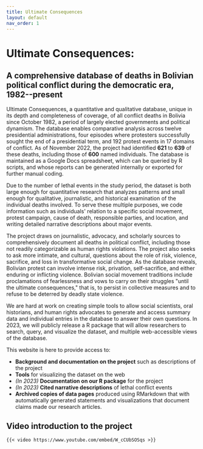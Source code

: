 ```yaml
---
title: Ultimate Consequences
layout: default
nav_order: 1
---
```


# Ultimate Consequences:

## A comprehensive database of deaths in Bolivian political conflict during the democratic era, 1982--present

Ultimate Consequences, a quantitative and qualitative database, unique in its depth and completeness of coverage, of all conflict deaths in Bolivia since October 1982, a period of largely elected governments and political dynamism. The database enables comparative analysis across twelve presidential administrations, four episodes where protesters successfully sought the end of a presidential term, and 192 protest events in 17 domains of conflict. As of November 2022, the project had identified **621** to **639** of these deaths, including those of **600** named individuals. The database is maintained as a Google Docs spreadsheet, which can be queried by R scripts, and whose reports can be generated internally or exported for further manual coding.

Due to the number of lethal events in the study period, the dataset is both large enough for quantitative research that analyzes patterns and small enough for qualitative, journalistic, and historical examination of the individual deaths involved. To serve these multiple purposes, we code information such as individuals' relation to a specific social movement, protest campaign, cause of death, responsible parties, and location, and writing detailed narrative descriptions about major events.

The project draws on journalistic, advocacy, and scholarly sources to comprehensively document all deaths in political conflict, including those not readily categorizable as human rights violations. The project also seeks to ask more intimate, and cultural, questions about the role of risk, violence, sacrifice, and loss in transformative social change. As the database reveals, Bolivian protest can involve intense risk, privation, self-sacrifice, and either enduring or inflicting violence. Bolivian social movement traditions include proclamations of fearlessness and vows to carry on their struggles "until the ultimate consequences," that is, to persist in collective measures and to refuse to be deterred by deadly state violence.

We are hard at work on creating simple tools to allow social scientists, oral historians, and human rights advocates to generate and access summary data and individual entries in the database to answer their own questions. In 2023, we will publicly release a R package that will allow researchers to search, query, and visualize the dataset, and multiple web-accessible views of the database.

This website is here to provide access to:

-   **Background and documentation on the project** such as descriptions of the project
-   **Tools** for visualizing the dataset on the web
-   *(In 2023)* **Documentation on our R package** for the project
-   *(In 2023)* **Cited narrative descriptions** of lethal conflict events
-   **Archived copies of data pages** produced using RMarkdown that with automatically generated statements and visualizations that document claims made our research articles.

## Video introduction to the project

```         
{{< video https://www.youtube.com/embed/W_cCUbSOSqs >}}
```
